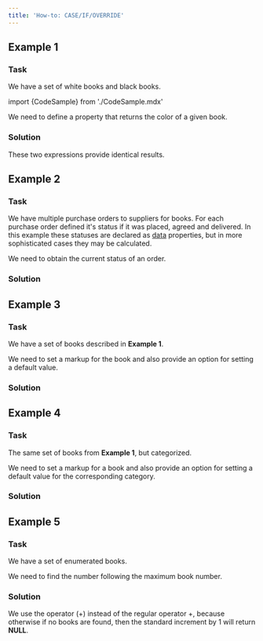 ```yaml
---
title: 'How-to: CASE/IF/OVERRIDE'
---
```


## Example 1

### Task

We have a set of white books and black books.

import {CodeSample} from './CodeSample.mdx'

<CodeSample url="https://documentation.lsfusion.org/sample?file=UseCaseCIO&block=sample1"/>

We need to define a property that returns the color of a given book.

### Solution

<CodeSample url="https://documentation.lsfusion.org/sample?file=UseCaseCIO&block=solution1"/>

These two expressions provide identical results.

## Example 2

### Task

We have multiple purchase orders to suppliers for books. For each purchase order defined it's status if it was placed, agreed and delivered. In this example these statuses are declared as [data](Data_properties_DATA_.md) properties, but in more sophisticated cases they may be calculated.

<CodeSample url="https://documentation.lsfusion.org/sample?file=UseCaseCIO&block=sample2"/>

We need to obtain the current status of an order.

### Solution

<CodeSample url="https://documentation.lsfusion.org/sample?file=UseCaseCIO&block=solution2"/>

## Example 3

### Task

We have a set of books described in **Example 1**.

We need to set a markup for the book and also provide an option for setting a default value.

### Solution

<CodeSample url="https://documentation.lsfusion.org/sample?file=UseCaseCIO&block=solution3"/>

## Example 4

### Task

The same set of books from **Example 1**, but categorized.

<CodeSample url="https://documentation.lsfusion.org/sample?file=UseCaseCIO&block=sample4"/>

We need to set a markup for a book and also provide an option for setting a default value for the corresponding category.

### Solution

<CodeSample url="https://documentation.lsfusion.org/sample?file=UseCaseCIO&block=solution4"/>

## Example 5

### Task

We have a set of enumerated books.

<CodeSample url="https://documentation.lsfusion.org/sample?file=UseCaseCIO&block=sample5"/>

We need to find the number following the maximum book number.

### Solution

<CodeSample url="https://documentation.lsfusion.org/sample?file=UseCaseCIO&block=solution5"/>

We use the operator (+) instead of the regular operator +, because otherwise if no books are found, then the standard increment by 1 will return **NULL**.

